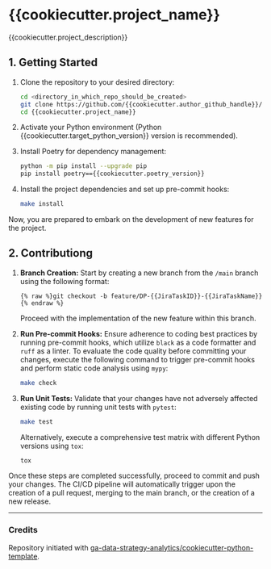 # {{cookiecutter.project_name}}

{{cookiecutter.project_description}}

## 1. Getting Started

1. Clone the repository to your desired directory:

    ```bash
    cd <directory_in_which_repo_should_be_created>
    git clone https://github.com/{{cookiecutter.author_github_handle}}/{{cookiecutter.project_name}}.git
    cd {{cookiecutter.project_name}}
    ```

2. Activate your Python environment (Python {{cookiecutter.target_python_version}} version is recommended).

3. Install Poetry for dependency management:

    ```bash
    python -m pip install --upgrade pip
    pip install poetry=={{cookiecutter.poetry_version}}
    ```

4. Install the project dependencies and set up pre-commit hooks:

    ```bash
    make install
    ```

Now, you are prepared to embark on the development of new features for the project.



## 2. Contributiong

1. **Branch Creation:**
    Start by creating a new branch from the `/main` branch using the following format:
    ```
    {% raw %}git checkout -b feature/DP-{{JiraTaskID}}-{{JiraTaskName}}{% endraw %}
    ```
    Proceed with the implementation of the new feature within this branch.

2. **Run Pre-commit Hooks:**
    Ensure adherence to coding best practices by running pre-commit hooks, which utilize `black` as a code formatter and `ruff` as a linter.
    To evaluate the code quality before committing your changes, execute the following command to trigger pre-commit hooks and perform static code analysis using `mypy`:

    ```bash
    make check
    ```

3. **Run Unit Tests:**
    Validate that your changes have not adversely affected existing code by running unit tests with `pytest`:

    ```bash
    make test
    ```

    Alternatively, execute a comprehensive test matrix with different Python versions using `tox`:

    ```bash
    tox
    ```

Once these steps are completed successfully, proceed to commit and push your changes. The CI/CD pipeline will automatically trigger upon the creation of a pull request, merging to the main branch, or the creation of a new release.



---
### Credits
Repository initiated with [ga-data-strategy-analytics/cookiecutter-python-template](https://github.com/ga-data-strategy-analytics/cookiecutter-python-template).
